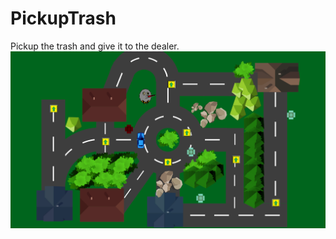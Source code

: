 # PickupTrash
Pickup the trash and give it to the dealer.
![Game Image displayed here](GithubImages/Image01Github.png)
